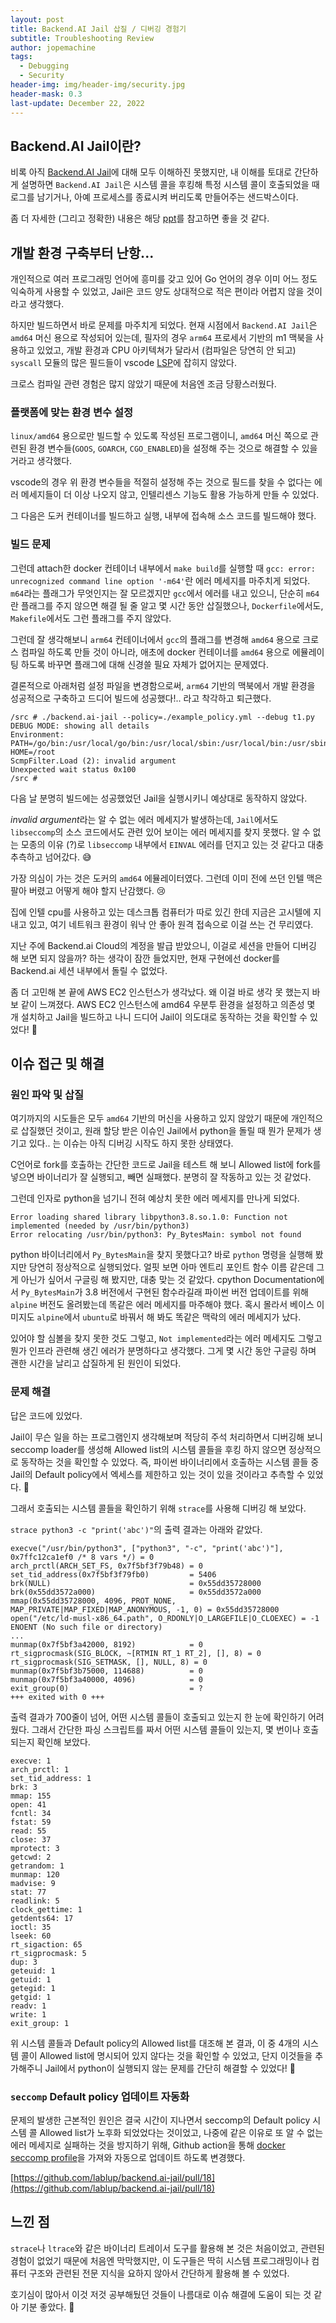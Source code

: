 ```yaml
---
layout: post
title: Backend.AI Jail 삽질 / 디버깅 경험기
subtitle: Troubleshooting Review
author: jopemachine
tags:
  - Debugging
  - Security
header-img: img/header-img/security.jpg
header-mask: 0.3
last-update: December 22, 2022
---
```


## Backend.AI Jail이란?

비록 아직 [Backend.AI Jail](https://github.com/lablup/backend.ai-jail)에 대해 모두 이해하진 못했지만, 내 이해를 토대로 간단하게 설명하면 `Backend.AI Jail`은 시스템 콜을 후킹해 특정 시스템 콜이 호출되었을 때 로그를 남기거나, 아예 프로세스를 종료시켜 버리도록 만들어주는 샌드박스이다.

좀 더 자세한 (그리고 정확한) 내용은 해당 [ppt](https://files.speakerdeck.com/presentations/e2f4e4e1127d4f478406d53c7af9428a/SPARCS_TeaParty_-_SornaJail.pdf)를 참고하면 좋을 것 같다.

## 개발 환경 구축부터 난항...

개인적으로 여러 프로그래밍 언어에 흥미를 갖고 있어 Go 언어의 경우 이미 어느 정도 익숙하게 사용할 수 있었고, Jail은 코드 양도 상대적으로 적은 편이라 어렵지 않을 것이라고 생각했다.

하지만 빌드하면서 바로 문제를 마주치게 되었다. 현재 시점에서 `Backend.AI Jail`은 `amd64` 머신 용으로 작성되어 있는데, 필자의 경우 `arm64` 프로세서 기반의 m1 맥북을 사용하고 있었고, 개발 환경과 CPU 아키텍쳐가 달라서 (컴파일은 당연히 안 되고) `syscall` 모듈의 많은 필드들이 vscode [LSP](https://learn.microsoft.com/ko-kr/visualstudio/extensibility/language-server-protocol?view=vs-2022)에 잡히지 않았다.

크로스 컴파일 관련 경험은 많지 않았기 때문에 처음엔 조금 당황스러웠다.

### 플랫폼에 맞는 환경 변수 설정

`linux/amd64` 용으로만 빌드할 수 있도록 작성된 프로그램이니, `amd64` 머신 쪽으로 관련된 환경 변수들(`GOOS`, `GOARCH`, `CGO_ENABLED`)을 설정해 주는 것으로 해결할 수 있을 거라고 생각했다.

vscode의 경우 위 환경 변수들을 적절히 설정해 주는 것으로 필드를 찾을 수 없다는 에러 메세지들이 더 이상 나오지 않고, 인텔리센스 기능도 활용 가능하게 만들 수 있었다.

그 다음은 도커 컨테이너를 빌드하고 실행, 내부에 접속해 소스 코드를 빌드해야 했다.

### 빌드 문제

그런데 attach한 docker 컨테이너 내부에서 `make build`를 실행할 때 `gcc: error: unrecognized command line option '-m64'`란 에러 메세지를 마주치게 되었다. `m64`라는 플래그가 무엇인지는 잘 모르겠지만 `gcc`에서 에러를 내고 있으니, 단순히 `m64`란 플래그를 주지 않으면 해결 될 줄 알고 몇 시간 동안 삽질했으나, `Dockerfile`에서도, `Makefile`에서도 그런 플래그를 주지 않았다.

그런데 잘 생각해보니 `arm64` 컨테이너에서 `gcc`의 플래그를 변경해 `amd64` 용으로 크로스 컴파일 하도록 만들 것이 아니라, 애초에 docker 컨테이너를 `amd64` 용으로 에뮬레이팅 하도록 바꾸면 플래그에 대해 신경쓸 필요 자체가 없어지는 문제였다.

결론적으로 아래처럼 설정 파일을 변경함으로써, `arm64` 기반의 맥북에서 개발 환경을 성공적으로 구축하고 드디어 빌드에 성공했다!.. 라고 착각하고 퇴근했다.

```
/src # ./backend.ai-jail --policy=./example_policy.yml --debug t1.py
DEBUG MODE: showing all details
Environment:
PATH=/go/bin:/usr/local/go/bin:/usr/local/sbin:/usr/local/bin:/usr/sbin:/usr/bin:/sbin:/bin
HOME=/root
ScmpFilter.Load (2): invalid argument
Unexpected wait status 0x100
/src #
```

다음 날 분명히 빌드에는 성공했었던 Jail을 실행시키니 예상대로 동작하지 않았다.

*invalid argument*라는 알 수 없는 에러 메세지가 발생하는데, `Jail`에서도 `libseccomp`의 소스 코드에서도 관련 있어 보이는 에러 메세지를 찾지 못했다. 알 수 없는 모종의 이유 (?)로 `libseccomp` 내부에서 `EINVAL` 에러를 던지고 있는 것 같다고 대충 추측하고 넘어갔다. 😅

가장 의심이 가는 것은 도커의 `amd64` 에뮬레이터였다. 그런데 이미 전에 쓰던 인텔 맥은 팔아 버렸고 어떻게 해야 할지 난감했다. 😢

집에 인텔 cpu를 사용하고 있는 데스크톱 컴퓨터가 따로 있긴 한데 지금은 고시텔에 지내고 있고, 여기 네트워크 환경이 워낙 안 좋아 원격 접속으로 이걸 쓰는 건 무리였다.

지난 주에 Backend.ai Cloud의 계정을 발급 받았으니, 이걸로 세션을 만들어 디버깅 해 보면 되지 않을까? 하는 생각이 잠깐 들었지만, 현재 구현에선 docker를 Backend.ai 세션 내부에서 돌릴 수 없었다.

좀 더 고민해 본 끝에 AWS EC2 인스턴스가 생각났다. 왜 이걸 바로 생각 못 했는지 바보 같이 느껴졌다. AWS EC2 인스턴스에 amd64 우분투 환경을 설정하고 의존성 몇 개 설치하고 Jail을 빌드하고 나니 드디어 Jail이 의도대로 동작하는 것을 확인할 수 있었다! 🎉

## 이슈 접근 및 해결

### 원인 파악 및 삽질

여기까지의 시도들은 모두 `amd64` 기반의 머신을 사용하고 있지 않았기 때문에 개인적으로 삽질했던 것이고, 원래 할당 받은 이슈인 Jail에서 python을 돌릴 때 뭔가 문제가 생기고 있다.. 는 이슈는 아직 디버깅 시작도 하지 못한 상태였다.

C언어로 fork를 호출하는 간단한 코드로 Jail을 테스트 해 보니 Allowed list에 fork를 넣으면 바이너리가 잘 실행되고, 빼면 실패했다. 분명히 잘 작동하고 있는 것 같었다.

그런데 인자로 python을 넘기니 전혀 예상치 못한 에러 메세지를 만나게 되었다.

```
Error loading shared library libpython3.8.so.1.0: Function not implemented (needed by /usr/bin/python3)
Error relocating /usr/bin/python3: Py_BytesMain: symbol not found
```

python 바이너리에서 `Py_BytesMain`을 찾지 못했다고? 바로 `python` 명령을 실행해 봤지만 당연히 정상적으로 실행되었다. 얼핏 보면 아마 엔트리 포인트 함수 이름 같은데 그게 아닌가 싶어서 구글링 해 봤지만, 대충 맞는 것 같았다. cpython Documentation에서 `Py_BytesMain`가 3.8 버전에서 구현된 함수라길래 파이썬 버전 업데이트를 위해 `alpine` 버전도 올려봤는데 똑같은 에러 메세지를 마주해야 했다. 혹시 몰라서 베이스 이미지도 `alpine`에서 `ubuntu`로 바꿔서 해 봐도 똑같은 맥락의 에러 메세지가 났다.

있어야 할 심볼을 찾지 못한 것도 그렇고, `Not implemented`라는 에러 메세지도 그렇고 뭔가 인프라 관련해 생긴 에러가 분명하다고 생각했다. 그게 몇 시간 동안 구글링 하며 괜한 시간을 날리고 삽질하게 된 원인이 되었다.

### 문제 해결

답은 코드에 있었다.

Jail이 무슨 일을 하는 프로그램인지 생각해보며 적당히 주석 처리하면서 디버깅해 보니 seccomp loader를 생성해 Allowed list의 시스템 콜들을 후킹 하지 않으면 정상적으로 동작하는 것을 확인할 수 있었다. 즉, 파이썬 바이너리에서 호출하는 시스템 콜들 중 Jail의 Default policy에서 엑세스를 제한하고 있는 것이 있을 것이라고 추측할 수 있었다. 🤔

그래서 호출되는 시스템 콜들을 확인하기 위해 `strace`를 사용해 디버깅 해 보았다.

`strace python3 -c "print('abc')"`의 출력 결과는 아래와 같았다.

```
execve("/usr/bin/python3", ["python3", "-c", "print('abc')"], 0x7ffc12ca1ef0 /* 8 vars */) = 0
arch_prctl(ARCH_SET_FS, 0x7f5bf3f79b48) = 0
set_tid_address(0x7f5bf3f79fb0)         = 5406
brk(NULL)                               = 0x55dd35728000
brk(0x55dd3572a000)                     = 0x55dd3572a000
mmap(0x55dd35728000, 4096, PROT_NONE, MAP_PRIVATE|MAP_FIXED|MAP_ANONYMOUS, -1, 0) = 0x55dd35728000
open("/etc/ld-musl-x86_64.path", O_RDONLY|O_LARGEFILE|O_CLOEXEC) = -1 ENOENT (No such file or directory)
...
munmap(0x7f5bf3a42000, 8192)            = 0
rt_sigprocmask(SIG_BLOCK, ~[RTMIN RT_1 RT_2], [], 8) = 0
rt_sigprocmask(SIG_SETMASK, [], NULL, 8) = 0
munmap(0x7f5bf3b75000, 114688)          = 0
munmap(0x7f5bf3a40000, 4096)            = 0
exit_group(0)                           = ?
+++ exited with 0 +++
```

출력 결과가 700줄이 넘어, 어떤 시스템 콜들이 호출되고 있는지 한 눈에 확인하기 어려웠다. 그래서 간단한 파싱 스크립트를 짜서 어떤 시스템 콜들이 있는지, 몇 번이나 호출되는지 확인해 보았다.

```
execve: 1
arch_prctl: 1
set_tid_address: 1
brk: 3
mmap: 155
open: 41
fcntl: 34
fstat: 59
read: 55
close: 37
mprotect: 3
getcwd: 2
getrandom: 1
munmap: 120
madvise: 9
stat: 77
readlink: 5
clock_gettime: 1
getdents64: 17
ioctl: 35
lseek: 60
rt_sigaction: 65
rt_sigprocmask: 5
dup: 3
geteuid: 1
getuid: 1
getegid: 1
getgid: 1
readv: 1
write: 1
exit_group: 1
```

위 시스템 콜들과 Default policy의 Allowed list를 대조해 본 결과, 이 중 4개의 시스템 콜이 Allowed list에 명시되어 있지 않다는 것을 확인할 수 있었고, 단지 이것들을 추가해주니 Jail에서 python이 실행되지 않는 문제를 간단히 해결할 수 있었다! 🎊

### `seccomp` Default policy 업데이트 자동화

문제의 발생한 근본적인 원인은 결국 시간이 지나면서 seccomp의 Default policy 시스템 콜 Allowed list가 노후화 되었었다는 것이었고, 나중에 같은 이유로 또 알 수 없는 에러 메세지로 실패하는 것을 방지하기 위해, Github action을 통해 [docker seccomp profile](https://github.com/moby/moby/blob/master/profiles/seccomp/default.json)을 가져와 자동으로 업데이트 하도록 변경했다.

[https://github.com/lablup/backend.ai-jail/pull/18](https://github.com/lablup/backend.ai-jail/pull/18)

## 느낀 점

`strace`나 `ltrace`와 같은 바이너리 트레이서 도구를 활용해 본 것은 처음이었고, 관련된 경험이 없었기 때문에 처음엔 막막했지만, 이 도구들은 딱히 시스템 프로그래밍이나 컴퓨터 구조와 관련된 전문 지식을 요하지 않아서 간단하게 활용해 볼 수 있었다.

호기심이 많아서 이것 저것 공부해뒀던 것들이 나름대로 이슈 해결에 도움이 되는 것 같아 기분 좋았다. 🙂
